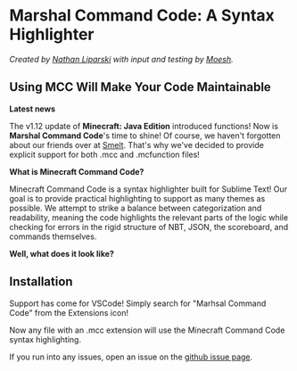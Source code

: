 # Marshal Command Code: A Syntax Highlighter

*Created by [Nathan Liparski](http://twitter.com/NateLipiarski) with input and testing by [Moesh](http://twitter.com/leMoesh).*

## Using MCC Will Make Your Code Maintainable

__Latest news__

The v1.12 update of **Minecraft: Java Edition** introduced functions! Now is **Marshal Command Code**'s time to shine! Of course, we haven't forgotten about our friends over at [Smelt](http://smelt.gnasp.com). That's why we've decided to provide explicit support for both .mcc and .mcfunction files!

__What is Minecraft Command Code?__

Minecraft Command Code is a syntax highlighter built for Sublime Text! Our goal is to provide practical highlighting to support as many themes as possible. We attempt to strike a balance between categorization and readability, meaning the code highlights the relevant parts of the logic while checking for errors in the rigid structure of NBT, JSON, the scoreboard, and commands themselves.

__Well, what does it look like?__

## Installation

Support has come for VSCode! Simply search for "Marhsal Command Code" from the Extensions icon!

Now any file with an .mcc extension will use the Minecraft Command Code syntax highlighting.

If you run into any issues, open an issue on the [github issue page](https://github.com/42iscool42/MCC/issues).
